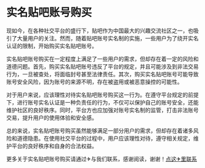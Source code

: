 # 实名贴吧账号购买

现如今，在各种社交平台的盛行下，贴吧作为中国最大的兴趣交流社区之一，也吸引了大量用户的关注。然而，随着贴吧账号实名制的实施，一些用户为了绕开实名认证的限制，开始购买实名贴吧账号。

实名贴吧账号购买在一定程度上满足了一些用户的需求，但却存在着一定的风险和道德问题。首先，购买实名贴吧账号违反了平台的规定，并且可能涉及到非法交易行为，一旦被查处，将面临封号甚至法律责任。其次，购买实名贴吧账号可能导致账号安全风险，因为账号的来源不明，存在被盗用或被恶意操控的可能性。

对于用户来说，应该理性对待实名贴吧账号购买这一行为。在遵守平台规定的前提下，进行账号实名认证是一种负责任的行为，不仅可以保护自己的账号安全，还能维护社区的良好秩序。同时，平台方也应加强对账号实名制的监管，打击非法账号交易，提升用户的使用体验和安全感。

总的来说，实名贴吧账号购买虽然能够满足一部分用户的需求，但却存在着诸多风险和道德隐患。在使用社交平台的过程中，用户应该理性对待，遵守相关规定，维护平台的良好秩序和自身的合法权益。

更多关于实名贴吧账号购买请通过✈与我们联系，感谢阅读，谢谢！[点这✈里联系](https://gg.k02.cc)